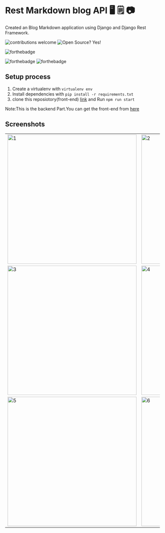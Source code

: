 # Rest Markdown blog API :desktop_computer:	:spiral_notepad: :camera:

 Created an Blog Markdown application using Django and Django Rest Framework.

![contributions welcome](https://img.shields.io/badge/contributions-welcome-brightgreen.svg?style=flat)   ![Open Source? Yes!](https://badgen.net/badge/Open%20Source%20%3F/Yes%21/blue?icon=github)


![forthebadge](https://forthebadge.com/images/badges/made-with-python.svg)
 
 
  ![forthebadge](https://forthebadge.com/images/badges/built-with-love.svg) ![forthebadge](https://forthebadge.com/images/badges/for-you.svg)

## Setup process

1. Create a virtualenv with `virtualenv env`
2. Install dependencies with `pip install -r requirements.txt`
3. clone this reposiotory(front-end) [link](https://github.com/rahul7011/rest-markdown-blog-ui) and Run `npm run start`


Note:This is the backend Part.You can get the front-end from [here](https://github.com/rahul7011/rest-markdown-blog-ui)

## Screenshots
<table>
 <tr>
  <td>
   <img width="420" alt="1" src="https://user-images.githubusercontent.com/52202163/120165731-7c480e00-c219-11eb-9caf-8cb60502666a.png">
  </td>
  <td>
   <img width="420" alt="2" src="https://user-images.githubusercontent.com/52202163/120165777-8a962a00-c219-11eb-8344-884f852a9da5.png">
  </td>
 </tr>
 <tr>
  <td>
   <img width="420" alt="3" src="https://user-images.githubusercontent.com/52202163/120165801-8f5ade00-c219-11eb-895e-6c1aa6a2d415.png">
  </td>
  <td>
   <img width="420" alt="4" src="https://user-images.githubusercontent.com/52202163/120165824-941f9200-c219-11eb-9820-ea7d288bacb8.png">
   </td>
  </tr>
  <tr>
  <td>
   <img width="420" alt="5" src="https://user-images.githubusercontent.com/52202163/120165831-95e95580-c219-11eb-8667-b95c12a77f2a.png">
  </td>
  <td>
   <img width="420" alt="6" src="https://user-images.githubusercontent.com/52202163/120165834-971a8280-c219-11eb-844e-d9fc329eefcb.png">
   </td>
 </table>



